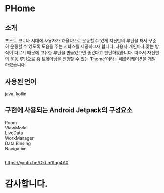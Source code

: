 # PHome
## 소개
포스트 코로나 시대에 사용자가 효율적으로 운동할 수 있게 자신만의 루틴을 짜서 꾸준히 운동할 수 있도록 도움을 주는 서비스를 제공하고자 합니다.
사용자 개인마다 맞는 방식이 다르기 때문에 고유한 루틴을 만들었으면 좋겠다고 판단하였습니다. 따라서 자신만의 운동 루틴으로 홈 트레이닝을 진행할 수 있는 ‘Phome'이라는 애플리케이션을 개발하였습니다.

## 사용된 언어
java, kotlin

## 구현에 사용되는 Android Jetpack의 구성요소

Room  
ViewModel  
LiveData  
WorkManager  
Data Binding  
Navigation  
##
https://youtu.be/OkUm1fqg4A0

# 감사합니다.
